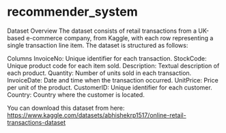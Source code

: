 # recommender_system

Dataset Overview
The dataset consists of retail transactions from a UK-based e-commerce company, from Kaggle, with each row representing a single transaction line item. The dataset is structured as follows:

Columns
InvoiceNo: Unique identifier for each transaction.
StockCode: Unique product code for each item sold.
Description: Textual description of each product.
Quantity: Number of units sold in each transaction.
InvoiceDate: Date and time when the transaction occurred.
UnitPrice: Price per unit of the product.
CustomerID: Unique identifier for each customer.
Country: Country where the customer is located.

You can download this dataset from here: https://www.kaggle.com/datasets/abhishekrp1517/online-retail-transactions-dataset

